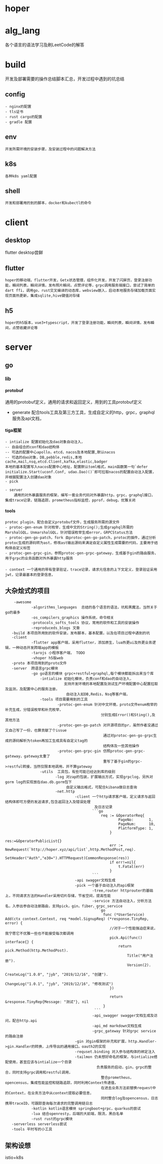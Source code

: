 # hoper

# alg_lang
各个语言的语法学习及刷LeetCode的解答

# build
开发及部署需要的操作总结脚本汇总，开发过程中遇到的坑总结
## config
    - nginx的配置
    - tls证书
    - rust cargo的配置
    - gradle 配置
## env
    开发所需环境的安装步骤，及安装过程中的问题解决方法
## k8s
    各种k8s yaml配置
## shell
    开发和部署用的到的脚本，docker和kubectl的命令

# client
## desktop
  flutter desktop尝鲜
## flutter
    hoper的移动端，flutter开发，Getx状态管理，组件化开发，开发了闪屏页，登录注册功能，瞬间列表，瞬间详情，发布照片瞬间，点赞评论等，grpc调用服务端接口，尝试了简单的dart ffi，调用go，rust交叉编译的动态库，webview嵌入，启动本地服务存储加载页面实现页面热更新，集成sqlite,hive键值对存储
## h5
    hoper的h5版本，vue3+typescript，开发了登录注册功能，瞬间列表，瞬间详情，发布瞬间，点赞收藏评论等

# server
## go
### lib
#### protobuf
通用的protobuf定义，通用的请求和返回定义，用到的工具protobuf定义
- generate 配合tools工具及第三方工具，生成自定义的http，grpc，graphql服务及api文档，
#### tiga框架
    - intialize 配置初始化及dao对象自动注入，
    -- 自由组合的conf和dao结构体
    -- 可选的配置中心apollo，etcd，nacos及本地配置,默认nacos
    -- 可选的dao对象，DB,pebble,redis,本地cache,mail,nsq,etcd.Client,kafka,elastic,badger
    本地的基本配置写入nacos配置中心地址，配置默认toml格式，main函数第一句`defer initialize.Start(uconf.Conf, udao.Dao)()`即可拉取nacos的配置自动注入配置，并根据配置注入创建dao对象
    - pick
        
    - server
        通用的对外暴露服务的框架，编写一套业务代码对外暴露http，grpc，graphql接口，集成trace记录，链路追踪，prometheus指标监控，pprof，debug，优雅关闭
#### tools
    protoc plugin，配合自定义protobuf文件，生成服务所需的源文件
    - protoc-gen-enum 针对枚举，生成中文的String();生成graphql所需的MarshalGQL，UnmarshalGQL，针对错误枚举生成error，GRPCStatus方法
    - protoc-gen-go-patch，fork 自protoc-gen-go-patch，protoc的插件，通过分析protoc生成的源码转为ast，修改ast输出源码来满足自定义属性生成需要的代码，主要用于结构体自定义标签
    - protoc-gen-grpc-gin，参照protoc-gen-grpc-gateway，生成基于gin的路由服务，用于grpc的业务函数对外外暴露http服务
#### 
    - context 一个通用的带有登录验证，trace记录，请求元信息的上下文定义，登录验证采用jwt，记录最基本的登录信息，
    
    


## 大杂烩式的项目
```
    -awesome
            -algorithms_languages  总结的各个语言的语法，坑和黑魔法，当然关于go的最多
            -os_compilers_graphics 操作系统，命令相关
            -protocols_softs_tools 协议，常用的软件和工具的安装操作
            -reproduceds_blogs 文章
   -build 本项目所用到的软件安装，发布脚本，基本配置，以及在项目过程中遇到的坑
   -client
            -flutter app客户端，采用flutter，添加原生，lua热更ui及热更业务逻辑，一种动态开发跨端app的模板
            -tarojs 小程序客户端， TODO 
            -vhoper h5版web
   -proto 本项目用到的proto文件
   -server  跨语言grpc模块
            -go go语言的模块 grpc+restful+graphql,每个模块都能拆出来当个库
                -intialize 初始化模块，负责conf和dao的自动注入，
                           支持开发环境的本地配置及测试生产环境配置中心配置拉取及监测，及配置中心的服务注册，
                            自动注入如DB,Redis，Nsq等客户端，
                -tools 项目需要用到的工具
                        -protoc-gen-enum 针对中文环境，proto文件enum枚举的补充生成，分错误枚举和补充枚举，
                                            分别生成Error()和Sting(),及其他方法
                        -protoc-gen-go-patch 对开源项目的pr，虽然作者没通过又自己写了一份，也算贡献了个issue
                                             通过对protoc-gen-go-grpc生成的源码解析为token再加工生成具有自定义tag的
                                             结构体及一些其他操作
                        -protoc-gen-grpc-gin 仿照protoc-gen-grpc-gateway，gateway太重了
                                             重写了基于gin的grpc->restful转接，当然仅限本地调用，并不算gateway
                -utils  工具包，有些可能已经达到库的级别
                       -log 对zap的包装，扩展输出方式，实现grpclog，另外对gorm log的实现放在dao.db.gorm包下
                            自定义输出格式，可配合kibana做日志查询
                       -net.http
                                -client 一个http请求客户端，定义请求与返回结构体即可方便的发送请求,包含返回注入及错误处理
                                         及日志记录
                                        ```go
                                            req := &OperatorReq{
                                            		PageNo:       1,
                                            		PageNum:      10,
                                            		PlatformType: 1,
                                            	}
                                            	res:=&OperatorPublicList{}
                                            	err := NewRequest(`http://hoper.xyz/api/list`,http.MethodPost,req).
                                            		SetHeader("Auth","e30=").HTTPRequest(CommonResponse(res))
                                            	if err!=nil{
                                            		t.Fatal(err)
                                            	}
                                        ```
                                -api swagger文档生成
                                -pick 一个基于自动注入的api框架
                                        -tree,router httprouter的基础上，不同请求方法的Handler采用切片存储，节省空间，提高性能
                                        -service 方法自动注入，分析方法名，入参出参自动注册路由，支持pick，gin，fiber，grpc_service
                                         ```go
                                             func (*UserService) Add(ctx context.Context, req *model.SignupReq) (*response.TinyRep, error) {
                                             	//对于一个性能强迫症来说，我宁愿它不优雅一些也不能接受每次都调用
                                             	pick.Api(func() interface{} {
                                             		return pick.Method(http.MethodPost).
                                             			Title("用户注册").
                                             			Version(2).
                                             			CreateLog("1.0.0", "jyb", "2019/12/16", "创建").
                                             			ChangeLog("1.0.1", "jyb", "2019/12/16", "修改测试")
                                             	})
                                             
                                             	return &response.TinyRep{Message: "测试"}, nil
                                             }
                                         ```
                                        -api_swagger swagger文档生成及访问，配合http.api
                                        -api_md markdown文档生成
                                        -grpc_gateway 针对grpc service 的路由注册
                                -gin 对gin框架的补充和扩展，http.Handler->gin.Handler的转换，上传导出的通用接口。oauth2的实现
                                -requset.binding 对入参与结构体的绑定注入
                                -tailmon 仍未想好命名的框架，与intialize搭配使用，甚至应该与intialize一个目录
                                          负责服务的启动，gin，grpc的整合，同时支持grpc调用和restful调用，
                                            整合prometheus，opencensus，集成性能监控和链路追踪，同时利用Context传递值，
                                            在进去业务方法前替换request中的Context，在业务方法中从context提取必要信息，
                                            同时整合log及opencensus，日志携带traceID，可跟踪查询每次请求的完整调用链日志
            -kotlin kotlin语言模块 springboot+grpc，quarkus的尝试
            -lua 结合openresty，后端的大前端，限流，黑白名单
            -rust rust的grpc模块
   -serverless serverless尝试
   -tools 平时写的小工具
```
## 架构设想
istio+k8s
